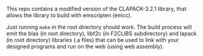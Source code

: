 This repo contains a modified version of the CLAPACK-3.2.1 library,
that allows the library to build with emscripten (emcc).

Just running `make` in the root directory should work. The build process
will emit the blas (in root directory), libf2c (in F2CLIBS subdirectory) and
lapack (in root directory) libraries (.a files) that can be used to link with your
designed programs and run on the web (using web assembly).
